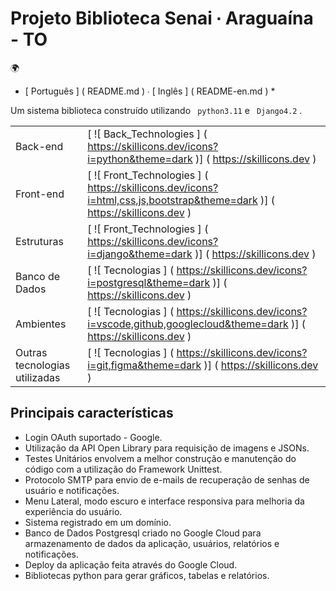 # Projeto Biblioteca Senai ∙ Araguaína - TO
🌍
* [ Português ] ( README.md ) ∙ [ Inglês ] ( README-en.md ) *

Um sistema biblioteca construído utilizando ` python3.11` e ` Django4.2` .

|||
| -- | -- |
| Back-end |  [ ![ Back_Technologies ] ( https://skillicons.dev/icons?i=python&theme=dark )] ( https://skillicons.dev ) |
| Front-end |  [ ![ Front_Technologies ] ( https://skillicons.dev/icons?i=html,css,js,bootstrap&theme=dark )] ( https://skillicons.dev ) |
| Estruturas |  [ ![ Front_Technologies ] ( https://skillicons.dev/icons?i=django&theme=dark )] ( https://skillicons.dev ) |
| Banco de Dados |  [ ![ Tecnologias ] ( https://skillicons.dev/icons?i=postgresql&theme=dark )] ( https://skillicons.dev ) |
| Ambientes |  [ ![ Tecnologias ] ( https://skillicons.dev/icons?i=vscode,github,googlecloud&theme=dark )] ( https://skillicons.dev ) |
| Outras tecnologias utilizadas |  [ ![ Tecnologias ] ( https://skillicons.dev/icons?i=git,figma&theme=dark )] ( https://skillicons.dev ) |

## Principais características
- Login OAuth suportado - Google.
- Utilização da API Open Library para requisição de imagens e JSONs.
- Testes Unitários envolvem a melhor construção e manutenção do código com a utilização do Framework Unittest.
- Protocolo SMTP para envio de e-mails de recuperação de senhas de usuário e notificações.
- Menu Lateral, modo escuro e interface responsiva para melhoria da experiência do usuário.
- Sistema registrado em um domínio.
- Banco de Dados Postgresql criado no Google Cloud para armazenamento de dados da aplicação, usuários, relatórios e notificações.
- Deploy da aplicação feita através do Google Cloud.
- Bibliotecas python para gerar gráficos, tabelas e relatórios.
